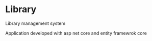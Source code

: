 # Library
Library management system

Application developed with asp net core and entity framewrok core
